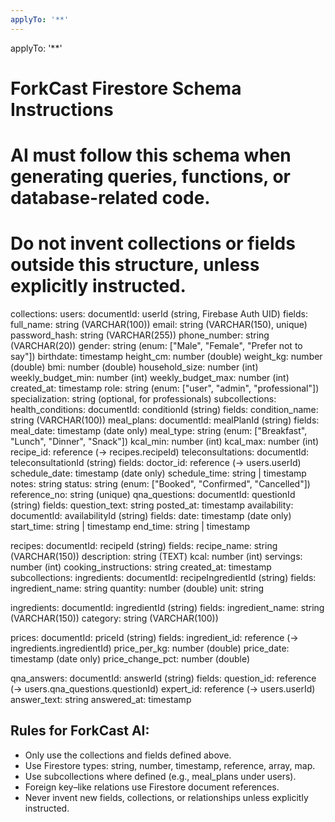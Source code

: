 ```yaml
---
applyTo: '**'
---
```

applyTo: '**'

# ForkCast Firestore Schema Instructions
# AI must follow this schema when generating queries, functions, or database-related code.
# Do not invent collections or fields outside this structure, unless explicitly instructed.

collections:
  users:
    documentId: userId (string, Firebase Auth UID)
    fields:
      full_name: string (VARCHAR(100))
      email: string (VARCHAR(150), unique)
      password_hash: string (VARCHAR(255))
      phone_number: string (VARCHAR(20))
      gender: string (enum: ["Male", "Female", "Prefer not to say"])
      birthdate: timestamp
      height_cm: number (double)
      weight_kg: number (double)
      bmi: number (double)
      household_size: number (int)
      weekly_budget_min: number (int)
      weekly_budget_max: number (int)
      created_at: timestamp
      role: string (enum: ["user", "admin", "professional"])
      specialization: string (optional, for professionals)
    subcollections:
      health_conditions:
        documentId: conditionId (string)
        fields:
          condition_name: string (VARCHAR(100))
      meal_plans:
        documentId: mealPlanId (string)
        fields:
          meal_date: timestamp (date only)
          meal_type: string (enum: ["Breakfast", "Lunch", "Dinner", "Snack"])
          kcal_min: number (int)
          kcal_max: number (int)
          recipe_id: reference (→ recipes.recipeId)
      teleconsultations:
        documentId: teleconsultationId (string)
        fields:
          doctor_id: reference (→ users.userId)
          schedule_date: timestamp (date only)
          schedule_time: string | timestamp
          notes: string
          status: string (enum: ["Booked", "Confirmed", "Cancelled"])
          reference_no: string (unique)
      qna_questions:
        documentId: questionId (string)
        fields:
          question_text: string
          posted_at: timestamp
      availability:
        documentId: availabilityId (string)
        fields:
          date: timestamp (date only)
          start_time: string | timestamp
          end_time: string | timestamp

  recipes:
    documentId: recipeId (string)
    fields:
      recipe_name: string (VARCHAR(150))
      description: string (TEXT)
      kcal: number (int)
      servings: number (int)
      cooking_instructions: string
      created_at: timestamp
    subcollections:
      ingredients:
        documentId: recipeIngredientId (string)
        fields:
          ingredient_name: string
          quantity: number (double)
          unit: string

  ingredients:
    documentId: ingredientId (string)
    fields:
      ingredient_name: string (VARCHAR(150))
      category: string (VARCHAR(100))

  prices:
    documentId: priceId (string)
    fields:
      ingredient_id: reference (→ ingredients.ingredientId)
      price_per_kg: number (double)
      price_date: timestamp (date only)
      price_change_pct: number (double)

  qna_answers:
    documentId: answerId (string)
    fields:
      question_id: reference (→ users.qna_questions.questionId)
      expert_id: reference (→ users.userId)
      answer_text: string
      answered_at: timestamp

## Rules for ForkCast AI: 
- Only use the collections and fields defined above. 
- Use Firestore types: string, number, timestamp, reference, array, map. 
- Use subcollections where defined (e.g., meal_plans under users). 
- Foreign key–like relations use Firestore document references. 
- Never invent new fields, collections, or relationships unless explicitly instructed.